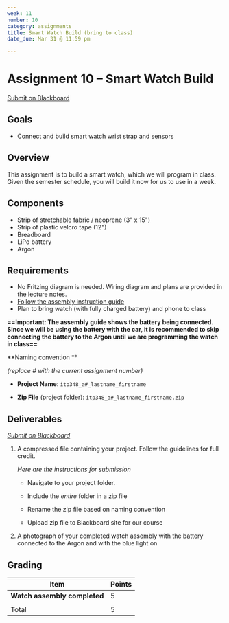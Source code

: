 ```yaml
---
week: 11
number: 10
category: assignments
title: Smart Watch Build (bring to class)
date_due: Mar 31 @ 11:59 pm

---
```

Assignment 10 – Smart Watch Build
============================

[Submit on Blackboard](https://blackboard.usc.edu/)

Goals
-----

-   Connect and build smart watch wrist strap and sensors

## Overview

This assignment is to build a smart watch, which we will program in class. Given the semester schedule, you will build it now for us to use in a week.

## Components

-    Strip of stretchable fabric / neoprene (3" x 15")
-    Strip of plastic velcro tape (12")
-    Breadboard
-    LiPo battery
-    Argon

## Requirements

-   No Fritzing diagram is needed. Wiring diagram and plans are provided in the
    lecture notes.
-   [Follow the assembly instruction guide](guide_build_watch)
-   Plan to bring watch (with fully charged battery) and phone to class

**==Important: The assembly guide shows the battery being connected. Since we will be using the battery with the car, it is recommended to skip connecting the battery to the Argon until we are programming the watch in class==**

**Naming convention **

*(replace \# with the current assignment number)*

-   **Project Name**: `itp348_a#_lastname_firstname`

-   **Zip File** (project folder): `itp348_a#_lastname_firstname.zip`

Deliverables
------------

*[Submit on Blackboard](https://blackboard.usc.edu)*


1. A compressed file containing your project. Follow the guidelines for full
   credit.

   *Here are the instructions for submission*


   - Navigate to your project folder.

   - Include the *entire* folder in a zip file

   - Rename the zip file based on naming convention

   - Upload zip file to Blackboard site for our course

2. A photograph of your completed watch assembly with the battery connected to the Argon and with the blue light on



Grading
-------

| Item                         | Points |
| ---------------------------- | ------ |
| **Watch assembly completed** | 5      |
|                              |        |
| Total                        | 5      |